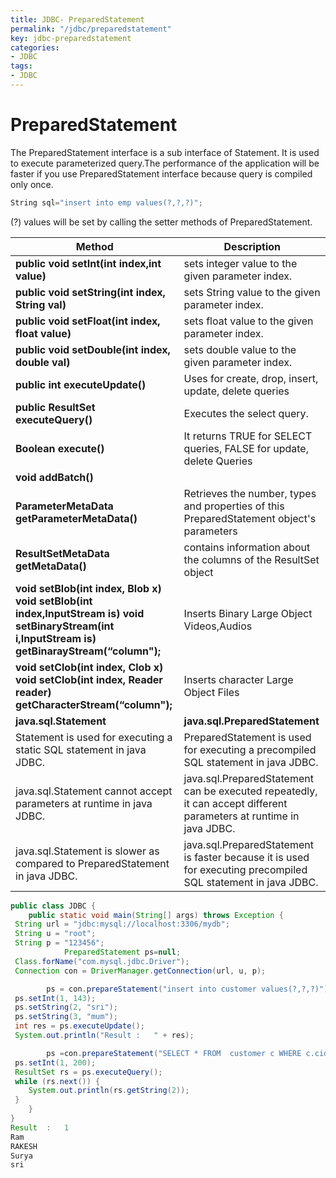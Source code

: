 ```yaml
---
title: JDBC- PreparedStatement
permalink: "/jdbc/preparedstatement"
key: jdbc-preparedstatement
categories:
- JDBC
tags:
- JDBC
---
```


PreparedStatement
===================

The PreparedStatement interface is a sub interface of Statement. It is used to
execute parameterized query.The performance of the application will be faster if
you use PreparedStatement interface because query is compiled only once.
```java
String sql="insert into emp values(?,?,?)";
```


(?) values will be set by calling the setter methods of PreparedStatement.

| **Method**                                                                                                                                        | **Description**                                                                                                    |
|---------------------------------------------------------------------------------------------------------------------------------------------------|--------------------------------------------------------------------------------------------------------------------|
| **public void setInt(int index,int value)**                                                                                                       | sets integer value to the given parameter index.                                                                   |
| **public void setString(int index, String val)**                                                                                                  | sets String value to the given parameter index.                                                                    |
| **public void setFloat(int index, float value)**                                                                                                  | sets float value to the given parameter index.                                                                     |
| **public void setDouble(int index, double val)**                                                                                                  | sets double value to the given parameter index.                                                                    |
| **public int executeUpdate()**                                                                                                                    | Uses for create, drop, insert, update, delete queries                                                              |
| **public ResultSet executeQuery()**                                                                                                               | Executes the select query.                                                                                         |
| **Boolean execute()**                                                                                                                             | It returns TRUE for SELECT queries, FALSE for update, delete Queries                                               |
| **void addBatch()**                                                                                                                               |                                                                                                                    |
| **ParameterMetaData getParameterMetaData()**                                                                                                      | Retrieves the number, types and properties of this PreparedStatement object's parameters                           |
| **ResultSetMetaData getMetaData()**                                                                                                               | contains information about the columns of the ResultSet object                                                     |
| **void setBlob(int index, Blob x) void setBlob(int index,InputStream is) void setBinaryStream(int i,InputStream is) getBinarayStream(“column");** | Inserts Binary Large Object Videos,Audios                                                                          |
| **void setClob(int index, Clob x) void setClob(int index, Reader reader) getCharacterStream(“column");**                                          | Inserts character Large Object Files                                                                               |
| **java.sql.Statement**                                                                                                                            | **java.sql.PreparedStatement**                                                                                     |
| Statement is used for executing a static SQL statement in java JDBC.                                                                              | PreparedStatement is used for executing a precompiled SQL statement in java JDBC.                                  |
| java.sql.Statement cannot accept parameters at runtime in java JDBC.                                                                              | java.sql.PreparedStatement can be executed repeatedly, it can accept different parameters at runtime in java JDBC. |
| java.sql.Statement is slower as compared to PreparedStatement in java JDBC.                                                                       | java.sql.PreparedStatement is faster because it is used for executing precompiled SQL statement in java JDBC.      |

```java
public class JDBC {
	public static void main(String[] args) throws Exception {
 String url = "jdbc:mysql://localhost:3306/mydb";
 String u = "root";
 String p = "123456";
            PreparedStatement ps=null;
 Class.forName("com.mysql.jdbc.Driver");
 Connection con = DriverManager.getConnection(url, u, p);

        ps = con.prepareStatement("insert into customer values(?,?,?)");
 ps.setInt(1, 143);
 ps.setString(2, "sri");
 ps.setString(3, "mum");
 int res = ps.executeUpdate();
 System.out.println("Result	:	" + res);

        ps =con.prepareStatement("SELECT * FROM  customer c WHERE c.cid<? ");
 ps.setInt(1, 200);
 ResultSet rs = ps.executeQuery();
 while (rs.next()) {
 	System.out.println(rs.getString(2));
 }
	}
}
Result	:	1
Ram
RAKESH
Surya
sri
```
